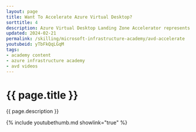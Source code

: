 ```yaml
---
layout: page
title: Want To Accelerate Azure Virtual Desktop?
sorttitle: 4
description: Azure Virtual Desktop Landing Zone Accelerator represents the strategic design path and target technical state for AVD deployment. What does that give you?
updated: 2024-02-21
permalink: /skilling/microsoft-infrastructure-academy/avd-accelerate
youtubeid: yTbFkQqLGqM
tags: 
- academy content
- azure infrastructure academy
- avd videos
---
```


# {{ page.title }}

{{ page.description }}

{% include youtubethumb.md showlink="true" %}